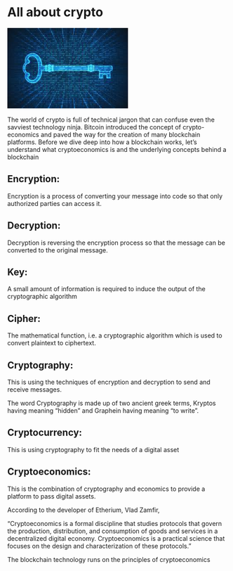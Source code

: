 # All about crypto
![crypto](crypto.jpg)


The world of crypto is full of technical jargon that can confuse even the savviest technology ninja. Bitcoin introduced the concept of crypto-economics and paved the way for the creation of many blockchain platforms. Before we dive deep into how a blockchain works, let’s understand what cryptoeconomics is and the underlying concepts behind a blockchain

## Encryption:
Encryption is a process of converting your message into code so that only authorized parties can access it. 
## Decryption:
Decryption is reversing the encryption process so that the message can be converted to the original message.
## Key:
A small amount of information is required to induce the output of the cryptographic algorithm
## Cipher: 
The mathematical function, i.e. a cryptographic algorithm which is used to convert plaintext to ciphertext.
## Cryptography:
This is using the techniques of encryption and decryption to send and receive messages.

The word Cryptography is made up of two ancient greek terms, Kryptos having meaning “hidden” and Graphein having meaning “to write”.
## Cryptocurrency:
This is using cryptography to fit the needs of a digital asset
## Cryptoeconomics: 
This is the combination of cryptography and economics to provide a platform to pass digital assets.

According to the developer of Etherium, Vlad Zamfir,

“Cryptoeconomics is a formal discipline that studies protocols that govern the production, distribution, and consumption of goods and services in a decentralized digital economy. Cryptoeconomics is a practical science that focuses on the design and characterization of these protocols.”

The blockchain technology runs on the principles of cryptoeconomics
